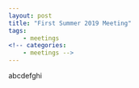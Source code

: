 ```yaml
---
layout: post
title: "First Summer 2019 Meeting"
tags:
	- meetings
<!-- categories:
	- meetings -->
---
```



abcdefghi